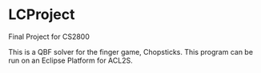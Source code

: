 # LCProject
Final Project for CS2800

This is a QBF solver for the finger game, Chopsticks.
This program can be run on an Eclipse Platform for ACL2S.



